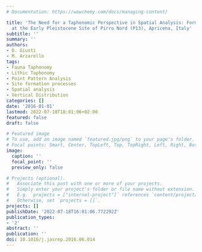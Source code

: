 ```yaml
---
# Documentation: https://wowchemy.com/docs/managing-content/

title: 'The Need for a Taphonomic Perspective in Spatial Analysis: Formation Processes
  at the Early Pleistocene Site of Pirro Nord (P13), Apricena, Italy'
subtitle: ''
summary: ''
authors:
- D. Giusti
- M. Arzarello
tags:
- Fauna Taphonomy
- Lithic Taphonomy
- Point Pattern Analysis
- Site formation processes
- Spatial analysis
- Vertical Distribution
categories: []
date: '2016-01-01'
lastmod: 2022-07-18T18:01:06+02:00
featured: false
draft: false

# Featured image
# To use, add an image named `featured.jpg/png` to your page's folder.
# Focal points: Smart, Center, TopLeft, Top, TopRight, Left, Right, BottomLeft, Bottom, BottomRight.
image:
  caption: ''
  focal_point: ''
  preview_only: false

# Projects (optional).
#   Associate this post with one or more of your projects.
#   Simply enter your project's folder or file name without extension.
#   E.g. `projects = ["internal-project"]` references `content/project/deep-learning/index.md`.
#   Otherwise, set `projects = []`.
projects: []
publishDate: '2022-07-18T16:01:06.772292Z'
publication_types:
- '2'
abstract: ''
publication: ''
doi: 10.1016/j.jasrep.2016.06.014
---
```

